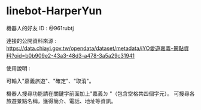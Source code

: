 # linebot-HarperYun

機器⼈的好友 ID : @961rubtj

連接的公開資料來源 : https://data.chiayi.gov.tw/opendata/dataset/metadata/iYO愛遊嘉義-景點資料?oid=b0b909e2-43a3-48d3-a478-3a5a29c31941

使⽤說明 : 

可輸入"嘉義旅遊"、"確定"、"取消"。

機器人搜尋功能請在關鍵字前面加上"嘉義ㄉ "（包含空格共四個字元）。
可搜尋各旅遊景點名稱，獲得簡介、電話、地址等資訊。